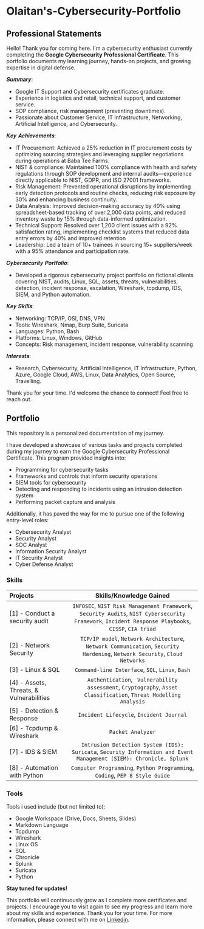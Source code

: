 # Olaitan's-Cybersecurity-Portfolio

 
## Professional Statements
Hello! Thank you for coming here. I'm a cybersecurity enthusiast currently completing the **Google Cybersecurity Professional Certificate**. This portfolio documents my learning journey, hands-on projects, and growing expertise in digital defense.

𝑺𝒖𝒎𝒎𝒂𝒓𝒚: 
* Google IT Support and Cybersecurity certificates graduate.
* Experience in logistics and retail, technical support, and customer service.
* SOP compliance, risk management (preventing downtimes).
* Passionate about Customer Service, IT Infrastructure, Networking, Artificial Intelligence, and Cybersecurity.

𝑲𝒆𝒚 𝑨𝒄𝒉𝒊𝒆𝒗𝒆𝒎𝒆𝒏𝒕𝒔:
* IT Procurement: Achieved a 25% reduction in IT procurement costs by optimizing sourcing strategies and leveraging supplier negotiations during operations at Baba Tee Farms.
* NIST & compliance: Maintained 100% compliance with health and safety regulations through SOP development and internal audits—experience directly applicable to NIST, GDPR, and ISO 27001 frameworks.
* Risk Management: Prevented operational disruptions by implementing early detection protocols and routine checks, reducing risk exposure by 30% and enhancing business continuity.
* Data Analysis: Improved decision-making accuracy by 40% using spreadsheet-based tracking of over 2,000 data points, and reduced inventory waste by 15% through data-informed optimization.
* Technical Support: Resolved over 1,200 client issues with a 92% satisfaction rating, implementing checklist systems that reduced data entry errors by 40% and improved retention
* Leadership: Led a team of 10+ trainees in sourcing 15+ suppliers/week with a 95% attendance and participation rate.

𝑪𝒚𝒃𝒆𝒓𝒔𝒆𝒄𝒖𝒓𝒊𝒕𝒚 𝑷𝒐𝒓𝒕𝒇𝒐𝒍𝒊𝒐:
* Developed a rigorous cybersecurity project portfolio on fictional clients covering NIST, audits, Linux, SQL, assets, threats, vulnerabilities, detection, incident response, escalation, Wireshark, tcpdump, IDS, SIEM, and Python automation.

𝑲𝒆𝒚 𝑺𝒌𝒊𝒍𝒍𝒔:
- Networking: TCP/IP, OSI, DNS, VPN
- Tools: Wireshark, Nmap, Burp Suite, Suricata
- Languages: Python, Bash
- Platforms: Linux, Windows, GitHub
- Concepts: Risk management, incident response, vulnerability scanning

𝑰𝒏𝒕𝒆𝒓𝒆𝒔𝒕𝒔:
* Research, Cybersecurity, Artificial Intelligence, IT Infrastructure, Python, Azure, Google Cloud, AWS, Linux, Data Analytics, Open Source, Travelling.

Thank you for your time. 
I'd welcome the chance to connect! Feel free to reach out.

## Portfolio

This repository is a personalized documentation of my journey.

I have developed a showcase of various tasks and projects completed during my journey to earn the Google Cybersecurity Professional Certificate. This program provided insights into:
* Programming for cybersecurity tasks
* Frameworks and controls that inform security operations
* SIEM tools for cybersecurity
* Detecting and responding to incidents using an intrusion detection system
* Performing packet capture and analysis

Additionally, it has paved the way for me to pursue one of the following entry-level roles:
* Cybersecurity Analyst
* Security Analyst
* SOC Analyst
* Information Security Analyst
* IT Security Analyst
* Cyber Defense Analyst

### Skills  
| Projects | Skills/Knowledge Gained | 
| :--- |:---:|
| [1] - Conduct a security audit | `INFOSEC`, `NIST Risk Management Framework`, `Security Audits`, `NIST Cybersecurity Framework`, `Incident Response Playbooks`, `CISSP`, `CIA triad` |
| [2] - Network Security | `TCP/IP model`,  `Network Architecture`, `Network Communication`, `Security Hardening`, `Network Security`, `Cloud Networks` | 
| [3] - Linux & SQL | `Command-line Interface`, `SQL`, `Linux`, `Bash` | 
| [4] - Assets, Threats, & Vulnerabilities | `Authentication`, ` Vulnerability assessment`, `Cryptography`, `Asset Classification`, `Threat Modelling Analysis`|
| [5] - Detection & Response | `Incident Lifecycle`, `Incident Journal` |
| [6] - Tcpdump & Wireshark | `Packet Analyzer` | 
| [7] - IDS & SIEM | `Intrusion Detection System (IDS): Suricata`, `Security Information and Event Management (SIEM): Chronicle, Splunk` |
| [8] - Automation with Python | `Computer Programming`, `Python Programming`, `Coding`, `PEP 8 Style Guide`| 

### Tools 
Tools i used include (but not limited to): 
* Google Workspace (Drive, Docs, Sheets, Slides)
* Markdown Language 
* Tcpdump
* Wireshark
* Linux OS
* SQL
* Chronicle
* Splunk
* Suricata
* Python 

**Stay tuned for updates!**

This portfolio will continuously grow as I complete more certificates and projects. I encourage you to visit again to see my progress and learn more about my skills and experience.
Thank you for your time. For more information, please connect with me on [Linkedin](www.linkedin.com/in/ayanloye-ola).

